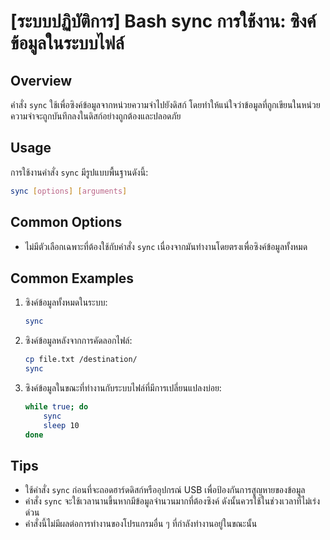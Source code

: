 # [ระบบปฏิบัติการ] Bash sync การใช้งาน: ซิงค์ข้อมูลในระบบไฟล์

## Overview
คำสั่ง `sync` ใช้เพื่อซิงค์ข้อมูลจากหน่วยความจำไปยังดิสก์ โดยทำให้แน่ใจว่าข้อมูลที่ถูกเขียนในหน่วยความจำจะถูกบันทึกลงในดิสก์อย่างถูกต้องและปลอดภัย

## Usage
การใช้งานคำสั่ง `sync` มีรูปแบบพื้นฐานดังนี้:
```bash
sync [options] [arguments]
```

## Common Options
- ไม่มีตัวเลือกเฉพาะที่ต้องใช้กับคำสั่ง `sync` เนื่องจากมันทำงานโดยตรงเพื่อซิงค์ข้อมูลทั้งหมด

## Common Examples
1. ซิงค์ข้อมูลทั้งหมดในระบบ:
   ```bash
   sync
   ```

2. ซิงค์ข้อมูลหลังจากการคัดลอกไฟล์:
   ```bash
   cp file.txt /destination/
   sync
   ```

3. ซิงค์ข้อมูลในขณะที่ทำงานกับระบบไฟล์ที่มีการเปลี่ยนแปลงบ่อย:
   ```bash
   while true; do
       sync
       sleep 10
   done
   ```

## Tips
- ใช้คำสั่ง `sync` ก่อนที่จะถอดฮาร์ดดิสก์หรืออุปกรณ์ USB เพื่อป้องกันการสูญหายของข้อมูล
- คำสั่ง `sync` จะใช้เวลานานขึ้นหากมีข้อมูลจำนวนมากที่ต้องซิงค์ ดังนั้นควรใช้ในช่วงเวลาที่ไม่เร่งด่วน
- คำสั่งนี้ไม่มีผลต่อการทำงานของโปรแกรมอื่น ๆ ที่กำลังทำงานอยู่ในขณะนั้น